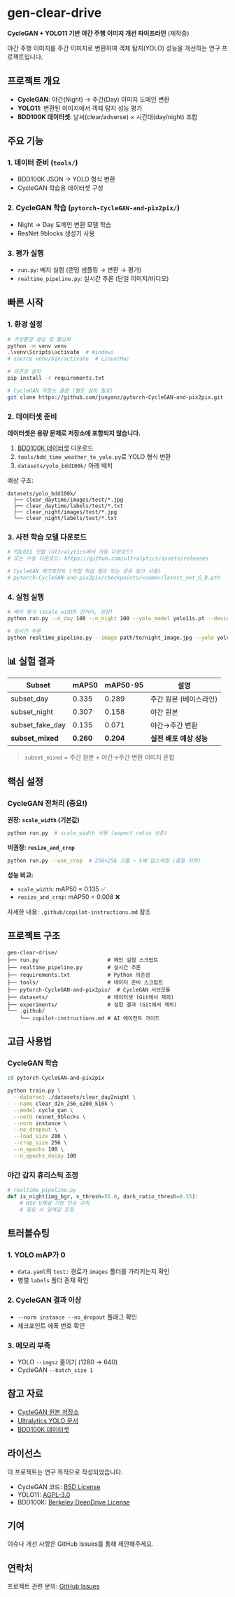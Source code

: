 # gen-clear-drive

**CycleGAN + YOLO11 기반 야간 주행 이미지 개선 파이프라인** (제작중)

야간 주행 이미지를 주간 이미지로 변환하여 객체 탐지(YOLO) 성능을 개선하는 연구 프로젝트입니다.

## 프로젝트 개요

- **CycleGAN**: 야간(Night) → 주간(Day) 이미지 도메인 변환
- **YOLO11**: 변환된 이미지에서 객체 탐지 성능 평가
- **BDD100K 데이터셋**: 날씨(clear/adverse) × 시간대(day/night) 조합

## 주요 기능

### 1. 데이터 준비 (`tools/`)
- BDD100K JSON → YOLO 형식 변환
- CycleGAN 학습용 데이터셋 구성

### 2. CycleGAN 학습 (`pytorch-CycleGAN-and-pix2pix/`)
- Night → Day 도메인 변환 모델 학습
- ResNet 9blocks 생성기 사용

### 3. 평가 실행
- `run.py`: 배치 실험 (랜덤 샘플링 → 변환 → 평가)
- `realtime_pipeline.py`: 실시간 추론 (단일 이미지/비디오)

## 빠른 시작

### 1. 환경 설정

```bash
# 가상환경 생성 및 활성화
python -m venv venv
.\venv\Scripts\activate  # Windows
# source venv/bin/activate  # Linux/Mac

# 의존성 설치
pip install -r requirements.txt

# CycleGAN 저장소 클론 (별도 설치 필요)
git clone https://github.com/junyanz/pytorch-CycleGAN-and-pix2pix.git
```

### 2. 데이터셋 준비

**데이터셋은 용량 문제로 저장소에 포함되지 않습니다.**

1. [BDD100K 데이터셋](https://bdd-data.berkeley.edu/) 다운로드
2. `tools/bdd_time_weather_to_yolo.py`로 YOLO 형식 변환
3. `datasets/yolo_bdd100k/` 아래 배치

예상 구조:
```
datasets/yolo_bdd100k/
  ├── clear_daytime/images/test/*.jpg
  ├── clear_daytime/labels/test/*.txt
  ├── clear_night/images/test/*.jpg
  └── clear_night/labels/test/*.txt
```

### 3. 사전 학습 모델 다운로드

```bash
# YOLO11 모델 (Ultralytics에서 자동 다운로드)
# 또는 수동 다운로드: https://github.com/ultralytics/assets/releases

# CycleGAN 체크포인트 (직접 학습 필요 또는 공유 링크 사용)
# pytorch-CycleGAN-and-pix2pix/checkpoints/<name>/latest_net_G_B.pth
```

### 4. 실험 실행

```bash
# 배치 평가 (scale_width 전처리, 권장)
python run.py --n_day 100 --n_night 100 --yolo_model yolo11s.pt --device 0 --imgsz 1280

# 실시간 추론
python realtime_pipeline.py --image path/to/night_image.jpg --yolo yolo11s.pt
```

## 📊 실험 결과

| Subset | mAP50 | mAP50-95 | 설명 |
|--------|-------|----------|------|
| subset_day | 0.335 | 0.289 | 주간 원본 (베이스라인) |
| subset_night | 0.307 | 0.158 | 야간 원본 |
| subset_fake_day | 0.135 | 0.071 | 야간→주간 변환 |
| **subset_mixed** | **0.260** | **0.204** | **실전 배포 예상 성능** |

> `subset_mixed` = 주간 원본 + 야간→주간 변환 이미지 혼합

## 핵심 설정

### CycleGAN 전처리 (중요!)

**권장: `scale_width` (기본값)**
```bash
python run.py  # scale_width 사용 (aspect ratio 보존)
```

**비권장: `resize_and_crop`**
```bash
python run.py --use_crop  # 256×256 크롭 → 5배 업스케일 (품질 저하)
```

**성능 비교:**
- `scale_width`: mAP50 = 0.135 ✅
- `resize_and_crop`: mAP50 = 0.008 ❌

자세한 내용: `.github/copilot-instructions.md` 참조

## 프로젝트 구조

```
gen-clear-drive/
├── run.py                      # 메인 실험 스크립트
├── realtime_pipeline.py        # 실시간 추론
├── requirements.txt            # Python 의존성
├── tools/                      # 데이터 준비 스크립트
├── pytorch-CycleGAN-and-pix2pix/  # CycleGAN 서브모듈
├── datasets/                   # 데이터셋 (Git에서 제외)
├── experiments/                # 실험 결과 (Git에서 제외)
└── .github/
    └── copilot-instructions.md # AI 에이전트 가이드
```

## 고급 사용법

### CycleGAN 학습

```bash
cd pytorch-CycleGAN-and-pix2pix

python train.py \
  --dataroot ./datasets/clear_day2night \
  --name clear_d2n_256_e200_k10k \
  --model cycle_gan \
  --netG resnet_9blocks \
  --norm instance \
  --no_dropout \
  --load_size 286 \
  --crop_size 256 \
  --n_epochs 100 \
  --n_epochs_decay 100
```

### 야간 감지 휴리스틱 조정

```python
# realtime_pipeline.py
def is_night(img_bgr, v_thresh=55.0, dark_ratio_thresh=0.35):
    # HSV V채널 기반 단순 규칙
    # 필요 시 임계값 조정
```

## 트러블슈팅

### 1. YOLO mAP가 0
- `data.yaml`의 `test:` 경로가 `images` 폴더를 가리키는지 확인
- 병렬 `labels` 폴더 존재 확인

### 2. CycleGAN 결과 이상
- `--norm instance --no_dropout` 플래그 확인
- 체크포인트 에폭 번호 확인

### 3. 메모리 부족
- YOLO `--imgsz` 줄이기 (1280 → 640)
- CycleGAN `--batch_size 1`

## 참고 자료

- [CycleGAN 원본 저장소](https://github.com/junyanz/pytorch-CycleGAN-and-pix2pix)
- [Ultralytics YOLO 문서](https://docs.ultralytics.com/)
- [BDD100K 데이터셋](https://bdd-data.berkeley.edu/)

## 라이선스

이 프로젝트는 연구 목적으로 작성되었습니다.

- CycleGAN 코드: [BSD License](pytorch-CycleGAN-and-pix2pix/LICENSE)
- YOLO11: [AGPL-3.0](https://github.com/ultralytics/ultralytics/blob/main/LICENSE)
- BDD100K: [Berkeley DeepDrive License](https://bdd-data.berkeley.edu/)

## 기여

이슈나 개선 사항은 GitHub Issues를 통해 제안해주세요.

## 연락처

프로젝트 관련 문의: [GitHub Issues](../../issues)
